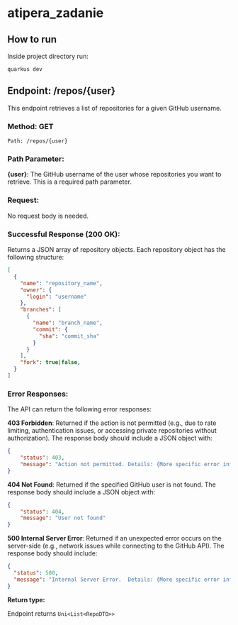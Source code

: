 # atipera_zadanie

## How to run
Inside project directory run:
```
quarkus dev
```

## Endpoint: /repos/{user}
This endpoint retrieves a list of repositories for a given GitHub username.

### Method: GET
```
Path: /repos/{user}
```
### Path Parameter:

**{user}**: The GitHub username of the user whose repositories you want to retrieve. This is a required path parameter.

### Request:

No request body is needed.

### Successful Response (200 OK):

Returns a JSON array of repository objects. Each repository object has the following structure:
```json
[
  {
    "name": "repository_name",
    "owner": {
      "login": "username"
    },
    "branches": [
      {
        "name": "branch_name",
        "commit": {
          "sha": "commit_sha"
        }
      }
    ],
    "fork": true|false,
  }
]
```
### Error Responses:

The API can return the following error responses:

**403 Forbidden**: Returned if the action is not permitted (e.g., due to rate limiting, authentication issues, or accessing private repositories without authorization). The response body should include a JSON object with:
```json
{
    "status": 403,
    "message": "Action not permitted. Details: {More specific error information}"
}
```

**404 Not Found**: Returned if the specified GitHub user is not found. The response body should include a JSON object with:
```json
{
    "status": 404,
    "message": "User not found"
}
```

**500 Internal Server Error**: Returned if an unexpected error occurs on the server-side (e.g., network issues while connecting to the GitHub API). The response body should include:
```json
{
  "status": 500,
  "message": "Internal Server Error.  Details: {More specific error information if possible}" 
}
```

**Return type:**

Endpoint returns `Uni<List<RepoDTO>>`
